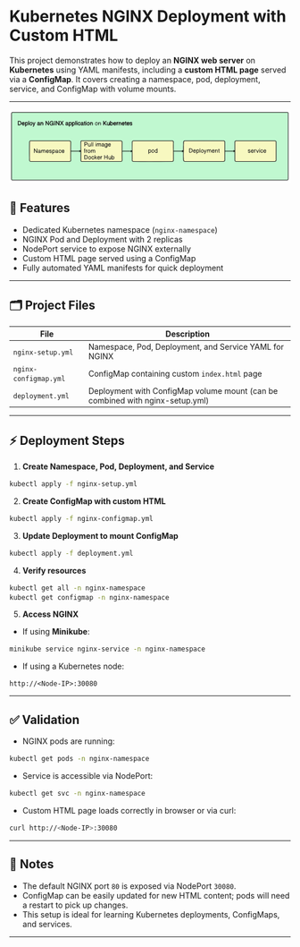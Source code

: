 # Kubernetes NGINX Deployment with Custom HTML

This project demonstrates how to deploy an **NGINX web server** on **Kubernetes** using YAML manifests, including a **custom HTML page** served via a **ConfigMap**. It covers creating a namespace, pod, deployment, service, and ConfigMap with volume mounts.

---
![image](https://github.com/abhijitray7810/Kubernetes-Work/blob/2a08fc327bd315a256d9893c33c29b8da9a616d0/Deploy%20an%20NGINX%20application%20on%20k8s/Screenshot%202025-10-15%20010344.png)

## 🚀 **Features**

* Dedicated Kubernetes namespace (`nginx-namespace`)
* NGINX Pod and Deployment with 2 replicas
* NodePort service to expose NGINX externally
* Custom HTML page served using a ConfigMap
* Fully automated YAML manifests for quick deployment
 
---

## 🗂️ **Project Files**

| File                  | Description                                                                   |
| --------------------- | ----------------------------------------------------------------------------- |
| `nginx-setup.yml`     | Namespace, Pod, Deployment, and Service YAML for NGINX                        |
| `nginx-configmap.yml` | ConfigMap containing custom `index.html` page                                 |
| `deployment.yml`      | Deployment with ConfigMap volume mount (can be combined with nginx-setup.yml) |

---

## ⚡ **Deployment Steps**

1. **Create Namespace, Pod, Deployment, and Service**

```bash
kubectl apply -f nginx-setup.yml
```

2. **Create ConfigMap with custom HTML**

```bash
kubectl apply -f nginx-configmap.yml
```

3. **Update Deployment to mount ConfigMap**

```bash
kubectl apply -f deployment.yml
```

4. **Verify resources**

```bash
kubectl get all -n nginx-namespace
kubectl get configmap -n nginx-namespace
```

5. **Access NGINX**

* If using **Minikube**:

```bash
minikube service nginx-service -n nginx-namespace
```

* If using a Kubernetes node:

```
http://<Node-IP>:30080
```

---

## ✅ **Validation**

* NGINX pods are running:

```bash
kubectl get pods -n nginx-namespace
```

* Service is accessible via NodePort:

```bash
kubectl get svc -n nginx-namespace
```

* Custom HTML page loads correctly in browser or via curl:

```bash
curl http://<Node-IP>:30080
```

---

## 📌 **Notes**

* The default NGINX port `80` is exposed via NodePort `30080`.
* ConfigMap can be easily updated for new HTML content; pods will need a restart to pick up changes.
* This setup is ideal for learning Kubernetes deployments, ConfigMaps, and services.

---
